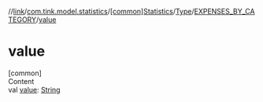 //[link](../../../../index.md)/[com.tink.model.statistics](../../../index.md)/[[common]Statistics](../../index.md)/[Type](../index.md)/[EXPENSES_BY_CATEGORY](index.md)/[value](value.md)



# value  
[common]  
Content  
val [value](value.md): [String](https://kotlinlang.org/api/latest/jvm/stdlib/kotlin/-string/index.html)  



